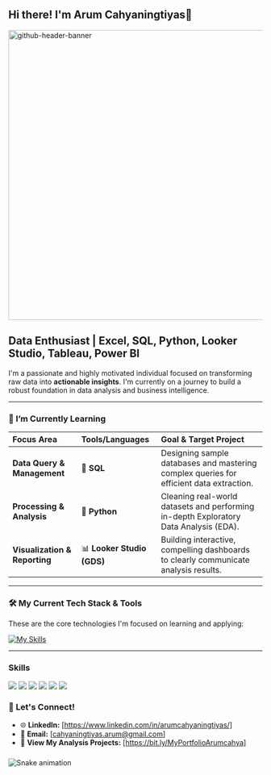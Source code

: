 ## Hi there! I'm Arum Cahyaningtiyas👋

<img width="2125" height="575" alt="github-header-banner" src="https://github.com/user-attachments/assets/3d0fac17-0272-4a1a-b0ae-baaad84d524e" />

## Data Enthusiast | Excel, SQL, Python, Looker Studio, Tableau, Power BI

I'm a passionate and highly motivated individual focused on transforming raw data into **actionable insights**. I'm currently on a journey to build a robust foundation in data analysis and business intelligence.

---

<!--
**Arumcahya/Arumcahya** is a ✨ _special_ ✨ repository because its `README.md` (this file) appears on your GitHub profile.

Here are some ideas to get you started:

- 🔭 I’m currently working on ...
- 🌱 I’m currently learning ...
- 👯 I’m looking to collaborate on ...
- 🤔 I’m looking for help with ...
- 💬 Ask me about ...
- 📫 How to reach me: ...
- 😄 Pronouns: ...
- ⚡ Fun fact: ...
-->

### 🌱 I’m Currently Learning 

| Focus Area | Tools/Languages | Goal & Target Project |
| :--- | :--- | :--- |
| **Data Query & Management** | 🚀 **SQL** | Designing sample databases and mastering complex queries for efficient data extraction. |
| **Processing & Analysis** | 🐍 **Python** | Cleaning real-world datasets and performing in-depth Exploratory Data Analysis (EDA). |
| **Visualization & Reporting** | 📊 **Looker Studio (GDS)** | Building interactive, compelling dashboards to clearly communicate analysis results. |

---

### 🛠️ My Current Tech Stack & Tools

These are the core technologies I'm focused on learning and applying:

[![My Skills](https://skillicons.dev/icons?i=sql,python,vscode,github,googlecloud)](https://skillicons.dev)

---

### Skills

<img src="https://img.shields.io/badge/Python-FFD43B?style=for-the-badge&logo=python&logoColor=blue"/> <img src="https://img.shields.io/badge/Colab-F9AB00?style=for-the-badge&logo=googlecolab&color=525252"/> <img src="https://img.shields.io/badge/R-276DC3?style=for-the-badge&logo=r&logoColor=white"/> <img src="https://img.shields.io/badge/MySQL-005C84?style=for-the-badge&logo=mysql&logoColor=white"/> <img src="https://img.shields.io/badge/Tableau-E97627?style=for-the-badge&logo=Tableau&logoColor=white"/> <img src="https://img.shields.io/badge/Kaggle-20BEFF?style=for-the-badge&logo=Kaggle&logoColor=white"/>

### 🤝 Let's Connect!

* 🌐 **LinkedIn:** [https://www.linkedin.com/in/arumcahyaningtiyas/]
* 📧 **Email:** [cahyaningtiyas.arum@gmail.com]
* 💼 **View My Analysis Projects:** [https://bit.ly/MyPortfolioArumcahya]

###

<img src="https://raw.githubusercontent.com/Arumcahya/Arumcahya/output/snake.svg" alt="Snake animation" />

